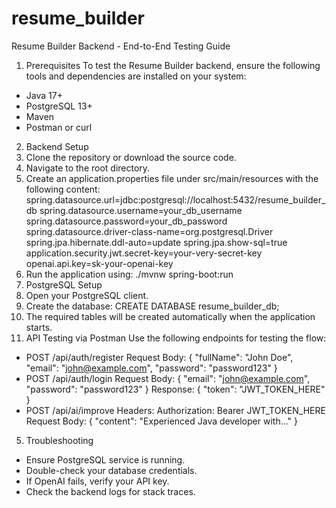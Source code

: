 # resume_builder

Resume Builder Backend - End-to-End Testing Guide

1. Prerequisites
   To test the Resume Builder backend, ensure the following tools and dependencies are installed on your
   system:

- Java 17+
- PostgreSQL 13+
- Maven
- Postman or curl

2. Backend Setup
1. Clone the repository or download the source code.
2. Navigate to the root directory.
3. Create an application.properties file under src/main/resources with the following content:
   spring.datasource.url=jdbc:postgresql://localhost:5432/resume_builder_db
   spring.datasource.username=your_db_username
   spring.datasource.password=your_db_password
   spring.datasource.driver-class-name=org.postgresql.Driver
   spring.jpa.hibernate.ddl-auto=update
   spring.jpa.show-sql=true
   application.security.jwt.secret-key=your-very-secret-key
   openai.api.key=sk-your-openai-key
4. Run the application using:
   ./mvnw spring-boot:run
3. PostgreSQL Setup
1. Open your PostgreSQL client.
2. Create the database:
   CREATE DATABASE resume_builder_db;
3. The required tables will be created automatically when the application starts.
4. API Testing via Postman
   Use the following endpoints for testing the flow:

- POST /api/auth/register
  Request Body:
  {
  "fullName": "John Doe",
  "email": "john@example.com",
  "password": "password123"
  }
- POST /api/auth/login
  Request Body:
  {
  "email": "john@example.com",
  "password": "password123"
  }
  Response:
  {
  "token": "JWT_TOKEN_HERE"
  }
- POST /api/ai/improve
  Headers:
  Authorization: Bearer JWT_TOKEN_HERE
  Request Body:
  {
  "content": "Experienced Java developer with..."
  }

5. Troubleshooting

- Ensure PostgreSQL service is running.
- Double-check your database credentials.
- If OpenAI fails, verify your API key.
- Check the backend logs for stack traces.